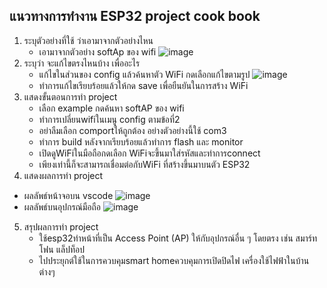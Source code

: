 ## แนวทางการทำงาน ESP32 project cook book
1. ระบุตัวอย่างที่ใช้ ว่าเอามาจากตัวอย่างไหน
   - เอามาจากตัวอย่าง softAp ของ wifi
     ![image](https://github.com/user-attachments/assets/81fa0fe6-d12b-4061-bac3-22630071b2c5)
2. ระบุว่า จะแก้ไขตรงไหนบ้าง เพื่ออะไร
   - แก้ไขในส่วนของ config แล้วค้นหาตัว WiFi กดเลือกแก้ไขตามรูป
     ![image](https://github.com/user-attachments/assets/dd4b4dbf-e0ec-4fdc-8d95-0d447db49dff)
   - ทำการแก้ไขเรียบร้อยแล้วให้กด save เพื่อยืนยันในการสร้าง WiFi
3. แสดงขั้นตอนการทำ project
   - เลือก example กดค้นหา softAP ของ wifi
   - ทำการเปลี่ยนwifiในเมนู config ตามข้อที่2
   - อย่าลืมเลือก comportให้ถูกต้อง อย่างตัวอย่างนี้ใช้ com3
   - ทำการ build หลังจากเรียบร้อยแล้วทำการ flash และ monitor
   - เปิดดูWiFiในมือถือกดเลือก WiFiจะขึ้นมาใส่รหัสและทำการconnect
   - เพียงเท่านี้ก็จะสามารถเชื่อมต่อกับWiFi ที่สร้างขึ้นมาบนตัว ESP32
  4. แสดงผลการทำ project
   - ผลลัพธ์หน้าจอบน vscode
     ![image](https://github.com/user-attachments/assets/e5737d64-8519-4f8d-b7e0-677c8838e27b)
   - ผลลัพธ์บนอุปกรณ์มือถือ
     ![image](https://github.com/user-attachments/assets/5cc2a5a0-429c-4490-a9c3-b0283f8a5956)


5. สรุปผลการทำ project
   - ใช้esp32ทำหน้าที่เป็น Access Point (AP) ให้กับอุปกรณ์อื่น ๆ โดยตรง เช่น สมาร์ทโฟน แล็ปท็อป
   - ไปประยุกต์ใช้ในการควบคุมsmart homeควบคุมการเปิดปิดไฟ เครื่องใช้ไฟฟ้าในบ้าน ต่างๆ 
